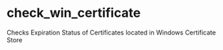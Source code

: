 # check_win_certificate
Checks Expiration Status of Certificates located in Windows Certificate Store
